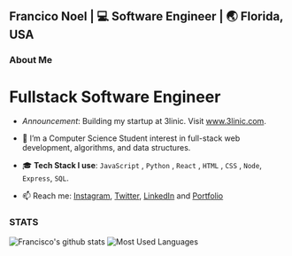 <h2> Francico Noel | 💻 Software Engineer | 🌏 Florida, USA </h2>

### About Me
<h1><bold> Fullstack Software Engineer </bold></h1>

- _Announcement_: Building my startup at 3linic. Visit www.3linic.com.

- 🌱 I’m a Computer Science Student interest in full-stack web development, algorithms, and data structures.
- 🎓 **Tech Stack I use**: `JavaScript` , `Python` , `React` , `HTML` , `CSS` , `Node`, `Express`, `SQL`.

- 📫 Reach me: [Instagram](https://instagram.com/byfnoel/), [Twitter](https://www.twitter.com/byfnoel/), [LinkedIn](https://www.linkedin.com/in/francisconoel/) and [Portfolio](https://francisconoel.com/)

### STATS

![Francisco's github stats](https://github-readme-stats.vercel.app/api/?username=byfnoel&show_icons=true&title_color=1F75C8&icon_color=2AA410&text_color=043667&bg_color=ffffff)
![Most Used Languages](https://github-readme-stats.vercel.app/api/top-langs/?username=byfnoel&layout=compact)
